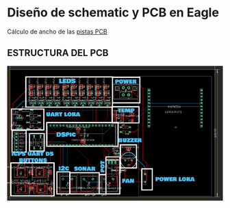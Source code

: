 # Diseño de schematic y PCB en Eagle 
Cálculo de ancho de las [ pistas PCB]( https://docs.google.com/spreadsheets/d/19cve4B_YzyOGqIv9DEK3eCqArvopMfsAZXm61Hay0jQ/edit#gid=527950284)
## ESTRUCTURA DEL PCB
![PCB](https://github.com/HaroldMurcia/Channel_IoT/blob/master/Documents/imagenes/RUTEO.jpg)
